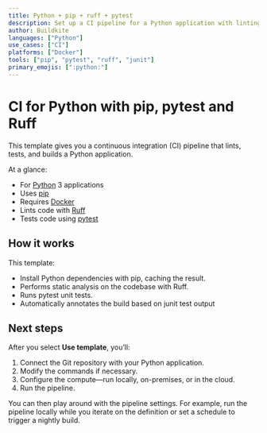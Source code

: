 ```yaml
---
title: Python + pip + ruff + pytest
description: Set up a CI pipeline for a Python application with linting and testing
author: Buildkite
languages: ["Python"]
use_cases: ["CI"]
platforms: ["Docker"]
tools: ["pip", "pytest", "ruff", "junit"]
primary_emojis: [":python:"]
---
```


# CI for Python with pip, pytest and Ruff

This template gives you a continuous integration (CI) pipeline that lints, tests, and builds a Python application.

At a glance:

- For [Python](https://www.python.org/) 3 applications
- Uses [pip](https://pypi.org/project/pip/)
- Requires [Docker](https://docs.docker.com/get-docker/)
- Lints code with [Ruff](https://docs.astral.sh/ruff/)
- Tests code using [pytest](https://docs.pytest.org/)

## How it works

This template:

- Install Python dependencies with pip, caching the result.
- Performs static analysis on the codebase with Ruff.
- Runs pytest unit tests.
- Automatically annotates the build based on junit test output

## Next steps

After you select **Use template**, you’ll:

1. Connect the Git repository with your Python application.
2. Modify the commands if necessary.
3. Configure the compute—run locally, on-premises, or in the cloud.
4. Run the pipeline.

You can then play around with the pipeline settings. For example, run the pipeline locally while you iterate on the definition or set a schedule to trigger a nightly build.
